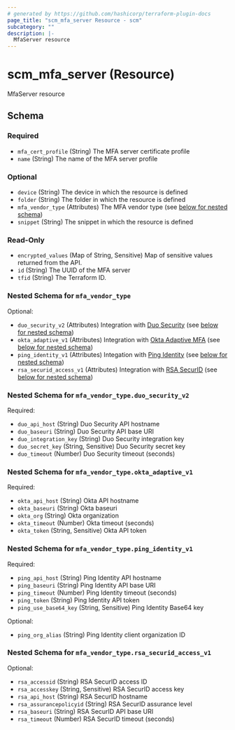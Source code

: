 ```yaml
---
# generated by https://github.com/hashicorp/terraform-plugin-docs
page_title: "scm_mfa_server Resource - scm"
subcategory: ""
description: |-
  MfaServer resource
---
```


# scm_mfa_server (Resource)

MfaServer resource



<!-- schema generated by tfplugindocs -->
## Schema

### Required

- `mfa_cert_profile` (String) The MFA server certificate profile
- `name` (String) The name of the MFA server profile

### Optional

- `device` (String) The device in which the resource is defined
- `folder` (String) The folder in which the resource is defined
- `mfa_vendor_type` (Attributes) The MFA vendor type (see [below for nested schema](#nestedatt--mfa_vendor_type))
- `snippet` (String) The snippet in which the resource is defined

### Read-Only

- `encrypted_values` (Map of String, Sensitive) Map of sensitive values returned from the API.
- `id` (String) The UUID of the MFA server
- `tfid` (String) The Terraform ID.

<a id="nestedatt--mfa_vendor_type"></a>
### Nested Schema for `mfa_vendor_type`

Optional:

- `duo_security_v2` (Attributes) Integration with [Duo Security](https://duo.com/product) (see [below for nested schema](#nestedatt--mfa_vendor_type--duo_security_v2))
- `okta_adaptive_v1` (Attributes) Integration with [Okta Adaptive MFA](https://www.okta.com/products/adaptive-multi-factor-authentication) (see [below for nested schema](#nestedatt--mfa_vendor_type--okta_adaptive_v1))
- `ping_identity_v1` (Attributes) Integation with [Ping Identity](https://www.pingidentity.com/en/platform.html) (see [below for nested schema](#nestedatt--mfa_vendor_type--ping_identity_v1))
- `rsa_securid_access_v1` (Attributes) Integration with [RSA SecurID](https://www.rsa.com/products/securid/) (see [below for nested schema](#nestedatt--mfa_vendor_type--rsa_securid_access_v1))

<a id="nestedatt--mfa_vendor_type--duo_security_v2"></a>
### Nested Schema for `mfa_vendor_type.duo_security_v2`

Required:

- `duo_api_host` (String) Duo Security API hostname
- `duo_baseuri` (String) Duo Security API base URI
- `duo_integration_key` (String) Duo Security integration key
- `duo_secret_key` (String, Sensitive) Duo Security secret key
- `duo_timeout` (Number) Duo Security timeout (seconds)


<a id="nestedatt--mfa_vendor_type--okta_adaptive_v1"></a>
### Nested Schema for `mfa_vendor_type.okta_adaptive_v1`

Required:

- `okta_api_host` (String) Okta API hostname
- `okta_baseuri` (String) Okta baseuri
- `okta_org` (String) Okta organization
- `okta_timeout` (Number) Okta timeout (seconds)
- `okta_token` (String, Sensitive) Okta API token


<a id="nestedatt--mfa_vendor_type--ping_identity_v1"></a>
### Nested Schema for `mfa_vendor_type.ping_identity_v1`

Required:

- `ping_api_host` (String) Ping Identity API hostname
- `ping_baseuri` (String) Ping Identity API base URI
- `ping_timeout` (Number) Ping Identity timeout (seconds)
- `ping_token` (String) Ping Identity API token
- `ping_use_base64_key` (String, Sensitive) Ping Identity Base64 key

Optional:

- `ping_org_alias` (String) Ping Identity client organization ID


<a id="nestedatt--mfa_vendor_type--rsa_securid_access_v1"></a>
### Nested Schema for `mfa_vendor_type.rsa_securid_access_v1`

Optional:

- `rsa_accessid` (String) RSA SecurID access ID
- `rsa_accesskey` (String, Sensitive) RSA SecurID access key
- `rsa_api_host` (String) RSA SecurID hostname
- `rsa_assurancepolicyid` (String) RSA SecurID assurance level
- `rsa_baseuri` (String) RSA SecurID API base URI
- `rsa_timeout` (Number) RSA SecurID timeout (seconds)
